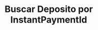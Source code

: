 ---
title: Buscar Deposito por InstantPaymentId
api:
  file: readme-hml-operations.json
  operationId: get_v1-cashin-instant-payment-id-id
hidden: false
---